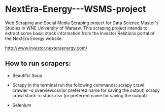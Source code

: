 # NextEra-Energy---WSMS-project
Web Scraping and Social Media Scraping project for Data Science Master's Studies in WNE University of Warsaw. This scraping project intends to extract some basic stock information from the Investor Relations portal of the NextEra Energy website.

http://www.investor.nexteraenergy.com/

## How to run scrapers:

- Beautiful Soup


- Scrapy
in the terminal run the following commands:
scrapy crawl crawler -o overview.csv(or preferred name for saving the output)
scrapy crawl stock -o stock.csv (or preferred name for saving the output)

- Selenium
